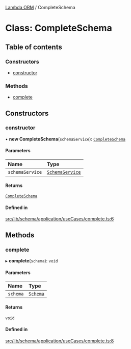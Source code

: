 [Lambda ORM](../README.md) / CompleteSchema

# Class: CompleteSchema

## Table of contents

### Constructors

- [constructor](CompleteSchema.md#constructor)

### Methods

- [complete](CompleteSchema.md#complete)

## Constructors

### constructor

• **new CompleteSchema**(`schemaService`): [`CompleteSchema`](CompleteSchema.md)

#### Parameters

| Name | Type |
| :------ | :------ |
| `schemaService` | [`SchemaService`](SchemaService.md) |

#### Returns

[`CompleteSchema`](CompleteSchema.md)

#### Defined in

[src/lib/schema/application/useCases/complete.ts:6](https://github.com/FlavioLionelRita/lambdaorm/blob/e5a87832/src/lib/schema/application/useCases/complete.ts#L6)

## Methods

### complete

▸ **complete**(`schema`): `void`

#### Parameters

| Name | Type |
| :------ | :------ |
| `schema` | [`Schema`](../interfaces/Schema.md) |

#### Returns

`void`

#### Defined in

[src/lib/schema/application/useCases/complete.ts:8](https://github.com/FlavioLionelRita/lambdaorm/blob/e5a87832/src/lib/schema/application/useCases/complete.ts#L8)
